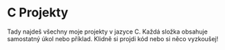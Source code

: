 # C Projekty

Tady najdeš všechny moje projekty v jazyce C. Každá složka obsahuje samostatný úkol nebo příklad. Klidně si projdi kód nebo si něco vyzkoušej!